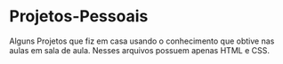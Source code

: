 ﻿# Projetos-Pessoais
Alguns Projetos que fiz em casa usando o conhecimento que obtive nas aulas em sala de aula.
Nesses arquivos possuem apenas HTML e CSS.
